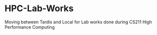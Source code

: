 # HPC-Lab-Works
Moving between Tardis and Local for Lab works done during CS211 High Performance Computing

